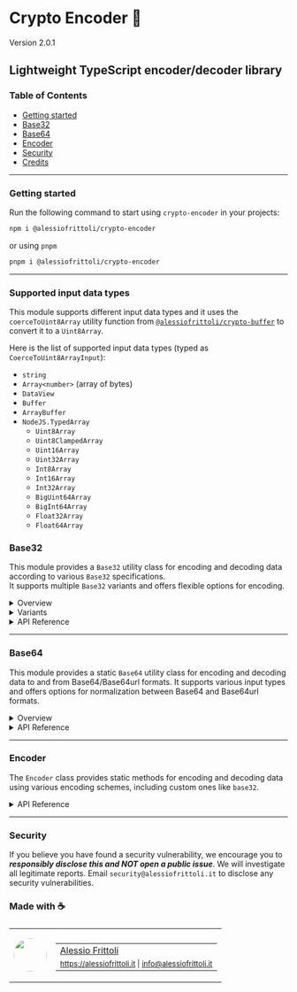 # Crypto Encoder 🧮

Version 2.0.1

## Lightweight TypeScript encoder/decoder library

### Table of Contents

- [Getting started](#getting-started)
- [Base32](#base32)
- [Base64](#base64)
- [Encoder](#encoder)
- [Security](#security)
- [Credits](#made-with-)

---

### Getting started

Run the following command to start using `crypto-encoder` in your projects:

```bash
npm i @alessiofrittoli/crypto-encoder
```

or using `pnpm`

```bash
pnpm i @alessiofrittoli/crypto-encoder
```

---

### Supported input data types

This module supports different input data types and it uses the `coerceToUint8Array` utility function from [`@alessiofrittoli/crypto-buffer`](https://npmjs.com/package/@alessiofrittoli/crypto-buffer) to convert it to a `Uint8Array`.

Here is the list of supported input data types (typed as `CoerceToUint8ArrayInput`):

- `string`
- `Array<number>` (array of bytes)
- `DataView`
- `Buffer`
- `ArrayBuffer`
- `NodeJS.TypedArray`
	- `Uint8Array`
	- `Uint8ClampedArray`
	- `Uint16Array`
	- `Uint32Array`
	- `Int8Array`
	- `Int16Array`
	- `Int32Array`
	- `BigUint64Array`
	- `BigInt64Array`
	- `Float32Array`
	- `Float64Array`

### Base32

This module provides a `Base32` utility class for encoding and decoding data according to various `Base32` specifications.\
It supports multiple `Base32` variants and offers flexible options for encoding.

<details>

<summary>Overview</summary>

The `Base32` class provides methods to encode and decode data using Base32, supporting multiple variants as defined by the following specifications:

- [Base32 from RFC4648](https://tools.ietf.org/html/rfc4648)
- [Base32hex from RFC4648](https://tools.ietf.org/html/rfc4648)
- [Crockford's Base32](http://www.crockford.com/wrmg/base32.html)

</details>

<details>

<summary>Variants</summary>

The following Base32 variants are supported:

- `RFC3548` - Alias for `RFC4648`
- `RFC4648` - The standard Base32 encoding.
- `RFC4648-HEX` - Base32 encoding with a hexadecimal-like alphabet.
- `Crockford` - A Base32 variant designed to be human-friendly.

</details>

<details>

<summary>API Reference</summary>

#### Static Properties

##### `Base32.VARIANT`

An object containing the available Base32 variants:

```ts
Base32.VARIANT = {
	RFC3548		: 'RFC3548',
	RFC4648		: 'RFC4648',
	RFC4648_HEX	: 'RFC4648-HEX',
	Crockford	: 'Crockford',
}
```

#### Static Methods

##### `Base32.encode()`

Encodes data to a Base32 string.

###### Parameters

| Parameter         | Type            | Description                        |
|-------------------|-----------------|------------------------------------|
| `data`            | `CoerceToUint8ArrayInput` | The data to encode. See the [list of supported input data types](#supported-input-data-types). |
| `variant`         | `Variant`       | The Base32 variant to use. |
| `options`         | `EncodeOptions` | (Optional) Encoding options. |
| `options.padding` | `boolean`       | If set, forcefully enable or disable padding. The default behavior is to follow the default of the selected variant. |

###### Returns

Type: `string`

A Base32 encoded string.

###### Example usage

```ts
import { Base32 } from '@alessiofrittoli/crypto-encoder'
// or
import { Base32 } from '@alessiofrittoli/crypto-encoder/Base32'

console.log( Base32.encode( 'some value', 'RFC3548' ) )
// or
console.log( Base32.encode( 'some value', Base32.VARIANT.RFC3548 ) )
// Outputs: 'ONXW2ZJAOZQWY5LF'
```

---

##### `Base32.decode()`

Decodes a Base32 data.

###### Parameters

| Parameter | Type                      | Description                                  |
|-----------|---------------------------|----------------------------------------------|
| `data`    | `CoerceToUint8ArrayInput` | The Base32-encoded data. See the [list of supported input data types](#supported-input-data-types). |
| `variant` | `Variant`                 | The Base32 variant used to encode the input. |

###### Returns

Type: `Uint8Array`

An `Uint8Array` containing the decoded data.

###### Example usage

```ts
import { Base32 } from '@alessiofrittoli/crypto-encoder'
// or
import { Base32 } from '@alessiofrittoli/crypto-encoder/Base32'

const input		= 'ONXW2ZJAOZQWY5LF'
const decoded	= Base32.decode( input, 'RFC3548' )
// or
const decoded	= Base32.decode( input, Base32.VARIANT.RFC3548 )

console.log( Buffer.from( decoded ).toString() ) // Node.js
// or
console.log( new TextDecoder().decode( decoded ) ) // client-side
// or
console.log( Base32.toString( decoded ) ) // Node.js + client-side
// Outputs: 'some value'
```

</details>

---

### Base64

This module provides a static `Base64` utility class for encoding and decoding data to and from Base64/Base64url formats. It supports various input types and offers options for normalization between Base64 and Base64url formats.

<details>

<summary>Overview</summary>

The `Base64` class provides static methods for:

- Encoding data to Base64/Base64url strings.
- Decoding Base64/Base64url strings to binary data.
- Normalizing strings between Base64 and Base64url formats.

The implementation is compatible with both browser and Node.js environments.

</details>

<details>

<summary>API Reference</summary>

#### Static Methods

##### `Base64.encode()`

Encodes data to a Base64 or Base64url string.

###### Parameters

| Parameter   | Type            | Default | Description                                   |
|-------------|-----------------|---------| ----------------------------------------------|
| `data`      | `CoerceToUint8ArrayInput` | - | The data to encode. See the [list of supported input data types](#supported-input-data-types). |
| `normalize` | `boolean`       | `false` | Whether to normalize the output to Base64url. |

###### Returns

Type: `string`

A Base64 or Base64url encoded string.

###### Example

```ts
import { Base64 } from '@alessiofrittoli/crypto-encoder'
// or
import { Base64 } from '@alessiofrittoli/crypto-encoder/Base64'

const data		= 'Hello, World!'
const base64	= Base64.encode( data )
const base64url	= Base64.encode( data, true )

console.log( base64 ) // Outputs: 'SGVsbG8sIFdvcmxkIQ=='
console.log( base64url ) // Outputs: 'SGVsbG8sIFdvcmxkIQ'
```

---

##### `Base64.decode()`

Decodes a Base64 or Base64url string.

###### Parameters

| Parameter | Type                      | Description                               |
|-----------|---------------------------|-------------------------------------------|
| `data`    | `CoerceToUint8ArrayInput` | The Base64 or Base64url encoded data. See the [list of supported input data types](#supported-input-data-types). |

###### Returns

Type: `Buffer | Uint8Array`

A `Buffer` containing the decoded data.

###### Example

```ts
import { Base64 } from '@alessiofrittoli/crypto-encoder'
// or
import { Base64 } from '@alessiofrittoli/crypto-encoder/Base64'

const base64	= 'SGVsbG8sIFdvcmxkIQ=='
const base64url	= 'SGVsbG8sIFdvcmxkIQ'

console.log( Base64.toString( Base64.decode( base64 ) ) )
// or
console.log( Base64.toString( Base64.decode( base64url ) ) )
// Outputs: 'Hello, World!'
```

</details>

---

### Encoder

The `Encoder` class provides static methods for encoding and decoding data using various encoding schemes, including custom ones like `base32`.

<details>

<summary>API Reference</summary>

#### **Types**

##### `Encoding`

Represents the encoding types supported by the `Encoder` class. Includes all standard `BufferEncoding` types as well as the custom `base32` encoding.

#### Static Properties

##### `Encoder.SUPPORTED_ENCODINGS`

Type: `Encoding[]`

A list of all encodings supported by the `Encoder` class. Includes standard `BufferEncoding` types and the custom `base32` encoding.

#### Static Methods

##### `Encoder.encode()`

Encodes the provided data using the specified encoding scheme.

###### Parameters

| Parameter       | Type       | Default | Description                                |
|-----------------|------------|---------| -------------------------------------------|
| `data`          | `CoerceToUint8ArrayInput` | - | The data to encode. See the [list of supported input data types](#supported-input-data-types). |
| `encoding`      | `Encoding` | `utf8`  | (Optional) The output encoding.            |
| `inputEncoding` | `Encoding` | `utf8`  | (Optional) The encoding of the input data. |

###### Returns

Type: `string`

The encoded data as a string.

###### Behavior

- If `encoding` is `base32`, uses the [`Base32`](#base32) class with the `RFC3548` standard.
- If `encoding` is `base64` or `base64url`, uses the [`Base64`](#base64) class.
- Otherwise, falls back to `Buffer` (if available) or the `binaryToString` function for encoding.

###### Example

```ts
import { Encoder } from '@alessiofrittoli/crypto-encoder'
// or
import { Encoder } from '@alessiofrittoli/crypto-encoder/Encoder'

const data = 'Hello, world!'
const buffer = Buffer.from( data )
const bytes = [
	72, 101, 108, 108, 111,
	44,  32, 119, 111, 114,
	108, 100,  33
]

console.log( Encoder.encode( data, 'hex' ) )
console.log( Encoder.encode( data, 'base32' ) )
console.log( Encoder.encode( data, 'base64' ) )
console.log( Encoder.encode( buffer ) )
console.log( Encoder.encode( bytes ) )
```

---

##### `Encoder.decode()`

Decodes the provided data using the specified encoding scheme.

###### Parameters

| Parameter | Type                      | Description                               |
|-----------|---------------------------|-------------------------------------------|
| `data`    | `CoerceToUint8ArrayInput` | The input data to decode. See the [list of supported input data types](#supported-input-data-types). |
| `encoding`| `Encoding` | The encoding of the input data. |

###### Returns

Type: `Buffer | Uint8Array`

A `Buffer` containing the decoded data.

###### Behavior

- If `encoding` is `base32`, uses the [`Base32`](#base32) class with the `RFC3548` standard.
- If `encoding` is `base64` or `base64url`, uses the [`Base64`](#base64) class.
- Otherwise, falls back to `Buffer` (if available) or coerces the input data to a `Uint8Array`.

###### Example

```ts
import { Base64 } from '@alessiofrittoli/crypto-encoder'
// or
import { Base64 } from '@alessiofrittoli/crypto-encoder/Base64'

const decoded = Encoder.decode( 'JBSWY3DPFQQHO33SNRSCC===', 'base32' )
console.log( Encoder.toString( decoded ) ) // Outputs: 'Hello, world!'
```

</details>

---

<!-- ### Development

#### Install depenendencies

```bash
npm install
```

or using `pnpm`

```bash
pnpm i
```

#### Build your source code

Run the following command to build code for distribution.

```bash
pnpm build
```

#### [ESLint](https://www.npmjs.com/package/eslint)

warnings / errors check.

```bash
pnpm lint
```

#### [Jest](https://npmjs.com/package/jest)

Run all the defined test suites by running the following:

```bash
# Run tests and watch file changes.
pnpm test

# Run tests in a CI environment.
pnpm test:ci
```

You can eventually run specific suits like so:

```bash
pnpm test:jest
pnpm test:base64
pnpm test:base64:jsdom
```

---

### Contributing

Contributions are truly welcome!\
Please refer to the [Contributing Doc](./CONTRIBUTING.md) for more information on how to start contributing to this project.

--- -->

### Security

If you believe you have found a security vulnerability, we encourage you to **_responsibly disclose this and NOT open a public issue_**. We will investigate all legitimate reports. Email `security@alessiofrittoli.it` to disclose any security vulnerabilities.

### Made with ☕

<table style='display:flex;gap:20px;'>
	<tbody>
		<tr>
			<td>
				<img src='https://avatars.githubusercontent.com/u/35973186' style='width:60px;border-radius:50%;object-fit:contain;'>
			</td>
			<td>
				<table style='display:flex;gap:2px;flex-direction:column;'>
					<tbody>
						<tr>
							<td>
								<a href='https://github.com/alessiofrittoli' target='_blank' rel='noopener'>Alessio Frittoli</a>
							</td>
						</tr>
						<tr>
							<td>
								<small>
									<a href='https://alessiofrittoli.it' target='_blank' rel='noopener'>https://alessiofrittoli.it</a> |
									<a href='mailto:info@alessiofrittoli.it' target='_blank' rel='noopener'>info@alessiofrittoli.it</a>
								</small>
							</td>
						</tr>
					</tbody>
				</table>
			</td>
		</tr>
	</tbody>
</table>